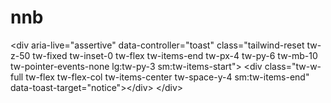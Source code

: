 # nnb
&lt;div aria-live="assertive" data-controller="toast" class="tailwind-reset tw-z-50 tw-fixed tw-inset-0 tw-flex tw-items-end tw-px-4 tw-py-6 tw-mb-10 tw-pointer-events-none lg:tw-py-3 sm:tw-items-start"> &lt;div class="tw-w-full tw-flex tw-flex-col tw-items-center tw-space-y-4 sm:tw-items-end" data-toast-target="notice">&lt;/div> &lt;/div>
